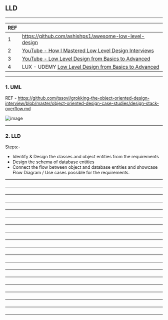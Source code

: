 ## LLD

---------------------------------------------
| REF | |
| - | - |
| 1 | https://github.com/ashishps1/awesome-low-level-design |
| 2 | [YouTube - How I Mastered Low Level Design Interviews](https://www.youtube.com/watch?v=OhCp6ppX6bg)
| 3 | [YouTube - Low Level Design from Basics to Advanced](https://www.youtube.com/playlist?list=PL6W8uoQQ2c61X_9e6Net0WdYZidm7zooW) | 
| 4 | LUX - UDEMY [Low Level Design from Basics to Advanced](https://luxoft.udemy.com/course/system_design_lld_hld) | 

---------------------------------------------
### 1. UML

REF - https://github.com/tssovi/grokking-the-object-oriented-design-interview/blob/master/object-oriented-design-case-studies/design-stack-overflow.md

![image](https://github.com/user-attachments/assets/4c77098e-20ad-4904-8714-bc66c9ac31a2)

---------------------------------------------
### 2. LLD

Steps:-
* Identify & Design the classes and object entities from the requirements
* Design the schema of database entities
* Connect the flow between object and database entities and showcase Flow Diagram / Use cases possible for the requirements.

---------------------------------------------
### 

---------------------------------------------
### 

---------------------------------------------
### 

---------------------------------------------
### 

---------------------------------------------
### 

---------------------------------------------
### 

---------------------------------------------
### 

---------------------------------------------
### 

---------------------------------------------
### 

---------------------------------------------
### 

---------------------------------------------
### 

---------------------------------------------
### 

---------------------------------------------
### 

---------------------------------------------
### 

---------------------------------------------
### 

---------------------------------------------
### 

---------------------------------------------
### 

---------------------------------------------
### 

---------------------------------------------
